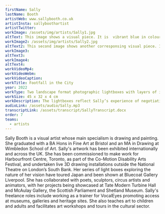 ```yaml
---
firstName: Sally
lastName: Booth
artistWeb: www.sallybooth.co.uk
artistInsta: sallyboothartist
artistTwitter:
workImage: /assets/img/artists/Sally1.jpg
altText: This image shows a visual piece. It is  vibrant blue in colour and shows feet moving in almost blurred motions over steps. The second image on the right hand side shows feet moving on what could be described as a busy cityscape.
workImage2: /assets/img/artists/Sally2.jpg
altText2: This second image shows another corresponsing visual piece. It is  vibrant blue in colour and shows feet moving in almost blurred motions over steps corresposing to it's partner visual image. Again, this  second image shows feet moving on what could be described as a busy cityscape, however the feet in this image are not all blue but are contrasted with some red, white and emboldened textures of blue throughout to show almost the shadowing of feet moving.
workImage3:
altText3:
workImage4:
altText4:
workVideoMp4:
workVideoWebm:
workVideoCaption:
workTitle: Footfall in the City
year: 2022
workType: Two landscape format photographic lightboxes with layers of ink
workSize: 45 x 32 x 4 cm
workDescription: The lightboxes reflect Sally’s experience of negotiating the fast-moving, energetic city. She took photographs and made drawings around Bush House, and the walk from there to Waterloo station. The pieces are a composite of layers of legs, feet and limbs, as they passed her by on pavements and stairs, often visually confusing – ghostly traces of moving figures. Sally overlayed these with line drawings in thick coloured inks. The photographic background has been made blue to heighten luminosity.
audioLink: /assets/audio/Sally.mp3
transcriptLink: /assets/transcript/SallyTranscript.docx
order: 7
teams:
  - artists
---
```


Sally Booth is a visual artist whose main specialism is drawing and painting. She graduated with a BA Hons in Fine Art at Bristol and an MA in Drawing at Wimbledon School of Art. Sally's artwork has been exhibited internationally and across the UK. She has been commissioned to make work for Harbourfront Centre, Toronto, as part of the Co-Motion Disability Arts Festival, and undertaken live 3D drawing installations outside the National Theatre on London’s South Bank. Her series of light boxes exploring the nature of her vision have toured Japan and been shown at Bluecoat Gallery Liverpool. She has collaborated with poets, sculptors, circus artists and animators, with her projects being showcased at Tate Modern Turbine Hall and McAulay Gallery, the Scottish Parliament and Shetland Museum. Sally's freelance roles include working as a trainer for VocalEyes promoting access at museums, galleries and heritage sites. She also teaches art to children and adults and facilitates art workshops and tours in the cultural sector.
